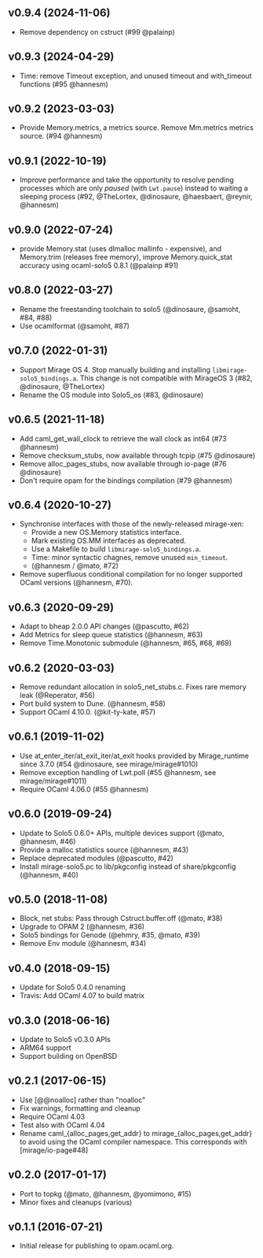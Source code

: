## v0.9.4 (2024-11-06)

* Remove dependency on cstruct (#99 @palainp)

## v0.9.3 (2024-04-29)

* Time: remove Timeout exception, and unused timeout and with_timeout functions
  (#95 @hannesm)

## v0.9.2 (2023-03-03)

* Provide Memory.metrics, a metrics source. Remove Mm.metrics metrics source.
  (#94 @hannesm)

## v0.9.1 (2022-10-19)

* Improve performance and take the opportunity to resolve pending
  processes which are only _paused_ (with `Lwt.pause`) instead to
  waiting a sleeping process (#92, @TheLortex, @dinosaure, @haesbaert, @reynir,
  @hannesm)

## v0.9.0 (2022-07-24)

* provide Memory.stat (uses dlmalloc mallinfo - expensive), and Memory.trim
  (releases free memory), improve Memory.quick_stat accuracy using ocaml-solo5
  0.8.1 (@palainp #91)

## v0.8.0 (2022-03-27)

* Rename the freestanding toolchain to solo5 (@dinosaure, @samoht, #84, #88)
* Use ocamlformat (@samoht, #87)

## v0.7.0 (2022-01-31)

* Support Mirage OS 4. Stop manually building and installing
  `libmirage-solo5_bindings.a`. This change is not compatible
  with MirageOS 3 (#82, @dinosaure, @TheLortex)
* Rename the OS module into Solo5_os (#83, @dinosaure)

## v0.6.5 (2021-11-18)

* Add caml_get_wall_clock to retrieve the wall clock as int64 (#73 @hannesm)
* Remove checksum_stubs, now available through tcpip (#75 @dinosaure)
* Remove alloc_pages_stubs, now available through io-page (#76 @dinosaure)
* Don't require opam for the bindings compilation (#79 @hannesm)

## v0.6.4 (2020-10-27)

* Synchronise interfaces with those of the newly-released mirage-xen:
    * Provide a new OS.Memory statistics interface.
    * Mark existing OS.MM interfaces as deprecated.
    * Use a Makefile to build `libmirage-solo5_bindings.a`.
    * Time: minor syntactic chagnes, remove unused `min_timeout`.
    * (@hannesm / @mato, #72)
* Remove superfluous conditional compilation for no longer supported OCaml versions (@hannesm, #70).

## v0.6.3 (2020-09-29)

* Adapt to bheap 2.0.0 API changes (@pascutto, #62)
* Add Metrics for sleep queue statistics (@hannesm, #63)
* Remove Time.Monotonic submodule (@hannesm, #65, #68, #69)

## v0.6.2 (2020-03-03)

* Remove redundant allocation in solo5_net_stubs.c. Fixes rare memory leak (@Reperator, #56)
* Port build system to Dune. (@hannesm, #58)
* Support OCaml 4.10.0. (@kit-ty-kate, #57)

## v0.6.1 (2019-11-02)

* Use at_enter_iter/at_exit_iter/at_exit hooks provided by Mirage_runtime
  since 3.7.0 (#54 @dinosaure, see mirage/mirage#1010)
* Remove exception handling of Lwt.poll (#55 @hannesm, see mirage/mirage#1011)
* Require OCaml 4.06.0 (#55 @hannesm)

## v0.6.0 (2019-09-24)

* Update to Solo5 0.6.0+ APIs, multiple devices support (@mato, @hannesm, #46)
* Provide a malloc statistics source (@hannesm, #43)
* Replace deprecated modules (@pascutto, #42)
* Install mirage-solo5.pc to lib/pkgconfig instead of share/pkgconfig
  (@hannesm, #40)

## v0.5.0 (2018-11-08)

* Block, net stubs: Pass through Cstruct.buffer.off (@mato, #38)
* Upgrade to OPAM 2 (@hannesm, #36)
* Solo5 bindings for Genode (@ehmry, #35, @mato, #39)
* Remove Env module (@hannesm, #34)

## v0.4.0 (2018-09-15)

* Update for Solo5 0.4.0 renaming
* Travis: Add OCaml 4.07 to build matrix

## v0.3.0 (2018-06-16)

* Update to Solo5 v0.3.0 APIs
* ARM64 support
* Support building on OpenBSD

## v0.2.1 (2017-06-15)

* Use [@@noalloc] rather than "noalloc"
* Fix warnings, formatting and cleanup
* Require OCaml 4.03
* Test also with OCaml 4.04
* Rename caml_{alloc_pages,get_addr} to mirage_{alloc_pages,get_addr}
  to avoid using the OCaml compiler namespace. This corresponds with
  [mirage/io-page#48]

## v0.2.0 (2017-01-17)

* Port to topkg (@mato, @hannesm, @yomimono, #15)
* Minor fixes and cleanups (various)

## v0.1.1 (2016-07-21)

* Initial release for publishing to opam.ocaml.org.
